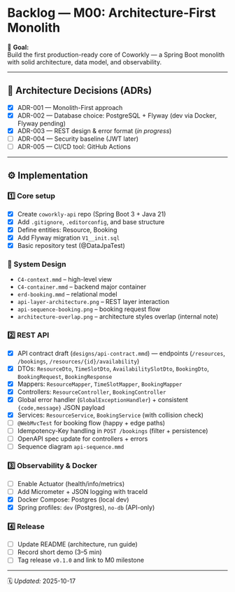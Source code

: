 # Backlog — M00: Architecture-First Monolith

🎯 **Goal:**  
Build the first production-ready core of Coworkly — a Spring Boot monolith with solid architecture, data model, and observability.

---

## 🧩 Architecture Decisions (ADRs)
- [x] ADR-001 — Monolith-First approach
- [x] ADR-002 — Database choice: PostgreSQL + Flyway (dev via Docker, Flyway pending)
- [x] ADR-003 — REST design & error format (*in progress*)
- [ ] ADR-004 — Security baseline (JWT later)
- [ ] ADR-005 — CI/CD tool: GitHub Actions

---

## ⚙️ Implementation
### 1️⃣ Core setup
- [x] Create `coworkly-api` repo (Spring Boot 3 + Java 21)
- [x] Add `.gitignore`, `.editorconfig`, and base structure
- [x] Define entities: Resource, Booking
- [x] Add Flyway migration `V1__init.sql`
- [x] Basic repository test (@DataJpaTest)

### 🧱 System Design
- `C4-context.mmd` – high-level view
- `C4-container.mmd` – backend major container
- `erd-booking.mmd` – relational model
- `api-layer-architecture.png` – REST layer interaction
- `api-sequence-booking.png` – booking request flow
- `architecture-overlap.png` – architecture styles overlap (internal note)

### 2️⃣ REST API
- [x] API contract draft (`designs/api-contract.mmd`) — endpoints (`/resources`, `/bookings`, `/resources/{id}/availability`)
- [x] DTOs: `ResourceDto`, `TimeSlotDto`, `AvailabilitySlotDto`, `BookingDto`, `BookingRequest`, `BookingResponse`
- [x] Mappers: `ResourceMapper`, `TimeSlotMapper`, `BookingMapper`
- [x] Controllers: `ResourceController`, `BookingController`
- [x] Global error handler (`GlobalExceptionHandler`) + consistent `{code,message}` JSON payload
- [x] Services: `ResourceService`, `BookingService` (with collision check)
- [ ] `@WebMvcTest` for booking flow (happy + edge paths)
- [ ] Idempotency-Key handling in `POST /bookings` (filter + persistence)
- [ ] OpenAPI spec update for controllers + errors
- [ ] Sequence diagram `api-sequence.mmd`

### 3️⃣ Observability & Docker
- [ ] Enable Actuator (health/info/metrics)
- [ ] Add Micrometer + JSON logging with traceId
- [x] Docker Compose: Postgres (local dev)
- [x] Spring profiles: `dev` (Postgres), `no-db` (API-only)

### 4️⃣ Release
- [ ] Update README (architecture, run guide)
- [ ] Record short demo (3–5 min)
- [ ] Tag release `v0.1.0` and link to M0 milestone

---

🗓️ *Updated:* 2025-10-17  